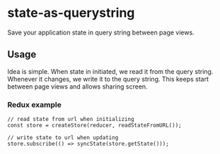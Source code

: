 # state-as-querystring
Save your application state in query string between page views.

## Usage
Idea is simple. When state in initiated, we read it from the query string.
Whenever it changes, we write it to the query string.
This keeps start between page views and allows sharing screen.

### Redux example
```
// read state from url when initializing
const store = createStore(reducer, readStateFromURL());

// write state to url when updating
store.subscribe(() => syncState(store.getState()));